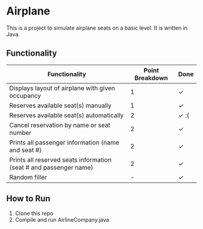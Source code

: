 Airplane
========

This is a project to simulate airplane seats on a basic level. It is written in Java.

Functionality
-------------

| Functionality                                                         | Point Breakdown | Done |
| ---                                                                   | ---             | ---  |
| Displays layout of airplane with given occupancy                      | 1               | ✓    |
| Reserves available seat(s) manually                                   | 1               | ✓    |
| Reserves available seat(s) automatically                              | 2               | ✓ :( |
| Cancel reservation by name or seat number                             | 2               | ✓    |
| Prints all passenger information (name and seat #)                    | 2               | ✓    |
| Prints all reserved seats information (seat # and passenger name)     | 2               | ✓    |
| Random filler                                                         | -               | ✓    |

How to Run
----------
1. Clone this repo
2. Compile and run AirlineCompany.java
